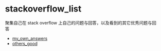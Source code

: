 # stackoverflow_list
聚集自己在 stack overflow 上自己的问题与回答，以及看到的其它优秀问题与回答

- [my_own_answers](https://github.com/xxleyi/stackoverflow_list/blob/master/my_own_answers.md)
- [others_good](https://github.com/xxleyi/stackoverflow_list/blob/master/others_good.md)
